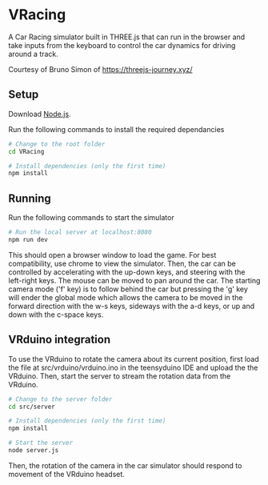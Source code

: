 # VRacing

A Car Racing simulator built in THREE.js that can run in the browser and take inputs from the keyboard to control the car dynamics for driving around a track.

Courtesy of Bruno Simon of https://threejs-journey.xyz/

## Setup
Download [Node.js](https://nodejs.org/en/download/).

Run the following commands to install the required dependancies

``` bash
# Change to the root folder
cd VRacing

# Install dependencies (only the first time)
npm install
```

## Running

Run the following commands to start the simulator

``` bash
# Run the local server at localhost:8080
npm run dev
```

This should open a browser window to load the game. For best compatibility, use chrome to view the simulator. Then, the car can be controlled by accelerating with the up-down keys, and steering with the left-right keys. The mouse can be moved to pan around the car. The starting camera mode ('f' key) is to follow behind the car but pressing the 'g' key will ender the global mode which allows the camera to be moved in the forward direction with the w-s keys, sideways with the a-d keys, or up and down with the c-space keys.

## VRduino integration

To use the VRduino to rotate the camera about its current position, first load the file at src/vrduino/vrduino.ino in the teensyduino IDE and upload the the VRduino. Then, start the server to stream the rotation data from the VRduino.

``` bash
# Change to the server folder
cd src/server

# Install dependencies (only the first time)
npm install

# Start the server
node server.js
```

Then, the rotation of the camera in the car simulator should respond to movement of the VRduino headset.